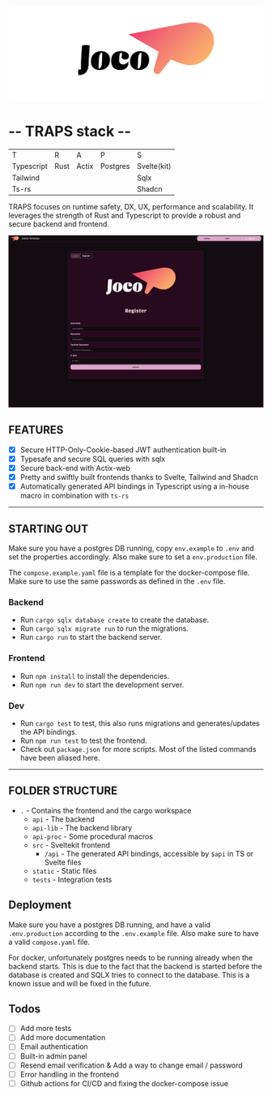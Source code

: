 
![Joco Svelte Template](./static/Joco-01.png)
# -- TRAPS stack --

<table>
  <tr>
    <td>T</td>
    <td>R</td>
    <td>A</td>
    <td>P</td>
    <td>S</td>
  </tr>
  <tr>
    <td>Typescript</td>
    <td>Rust</td>
    <td>Actix</td>
    <td>Postgres</td>
    <td>Svelte(kit)</td>
  </tr>
  <tr>
    <td>Tailwind</td>
    <td></td>
    <td></td>
    <td></td>
    <td>Sqlx</td>
  </tr>
  <tr>
    <td>Ts-rs</td>
    <td></td>
    <td></td>
    <td></td>
    <td>Shadcn</td>
  </tr>

</table>

TRAPS focuses on runtime safety, DX, UX, performance and scalability. It leverages the strength
of Rust and Typescript to provide a robust and secure backend and frontend.

![Joco Svelte Template](./static/screenshot.png)

## FEATURES
- [x] Secure HTTP-Only-Cookie-based JWT authentication built-in
- [x] Typesafe and secure SQL queries with sqlx
- [x] Secure back-end with Actix-web
- [x] Pretty and swiftly built frontends thanks to Svelte, Tailwind and Shadcn
- [x] Automatically generated API bindings in Typescript using a in-house macro in combination with `ts-rs`
---
## STARTING OUT

Make sure you have a postgres DB running, copy `env.example` 
to `.env` and set the properties accordingly. 
Also make sure to set a `env.production` file.

The `compose.example.yaml` file is a template for the docker-compose 
file. Make sure to use the same passwords as defined in the `.env` file.

### Backend
* Run `cargo sqlx database create` to create the database.
* Run `cargo sqlx migrate run` to run the migrations.
* Run `cargo run` to start the backend server.

### Frontend
* Run `npm install` to install the dependencies.
* Run `npm run dev` to start the development server.

### Dev
* Run `cargo test` to test, this also runs migrations and generates/updates the API bindings.
* Run `npm run test` to test the frontend.
* Check out `package.json` for more scripts. Most of the listed commands have been aliased here.

---
## FOLDER STRUCTURE

* `.` - Contains the frontend and the cargo workspace
  * `api` - The backend
  * `api-lib` - The backend library
  * `api-proc` - Some procedural macros
  * `src` - Sveltekit frontend
    * `/api` - The generated API bindings, accessible by `$api` in TS or Svelte files
  * `static` - Static files
  * `tests` - Integration tests


## Deployment

Make sure you have a postgres DB running, and have a valid `.env.production` according to 
the `.env.example` file. Also make sure to have a valid `compose.yaml` file.

For docker, unfortunately postgres needs to be running already when the backend starts.
This is due to the fact that the backend is started before the database is created and SQLX
tries to connect to the database. This is a known issue and will be fixed in the future.


## Todos

- [ ] Add more tests
- [ ] Add more documentation
- [ ] Email authentication
- [ ] Built-in admin panel
- [ ] Resend email verification & Add a way to change email / password
- [ ] Error handling in the frontend
- [ ] Github actions for CI/CD and fixing the docker-compose issue